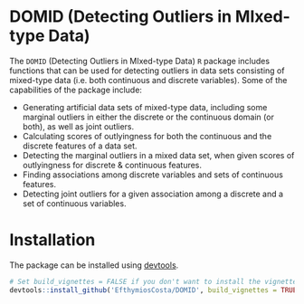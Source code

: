 # DOMID (Detecting Outliers in MIxed-type Data)
The `DOMID` (Detecting Outliers in MIxed-type Data) `R` package includes functions that can be used for detecting outliers in data sets consisting of mixed-type data (i.e. both continuous and discrete variables). Some of the capabilities of the package include:

- Generating artificial data sets of mixed-type data, including some marginal outliers in either the discrete or the continuous domain (or both), as well as joint outliers.
- Calculating scores of outlyingness for both the continuous and the discrete features of a data set.
- Detecting the marginal outliers in a mixed data set, when given scores of outlyingness for discrete & continuous features.
- Finding associations among discrete variables and sets of continuous features.
- Detecting joint outliers for a given association among a discrete and a set of continuous variables.

# Installation
The package can be installed using [devtools](https://www.r-project.org/nosvn/pandoc/devtools.html).
```R
# Set build_vignettes = FALSE if you don't want to install the vignette.
devtools::install_github('EfthymiosCosta/DOMID', build_vignettes = TRUE)
```
